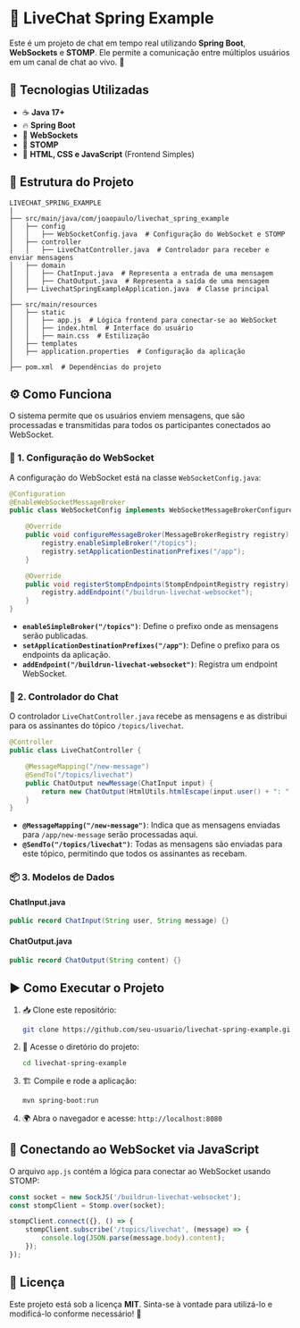 # 💬 LiveChat Spring Example

Este é um projeto de chat em tempo real utilizando **Spring Boot**, **WebSockets** e **STOMP**. Ele permite a comunicação entre múltiplos usuários em um canal de chat ao vivo. 🚀

## 🚀 Tecnologias Utilizadas
- ☕ **Java 17+**
- 🔥 **Spring Boot**
- 🔌 **WebSockets**
- 📡 **STOMP**
- 🎨 **HTML, CSS e JavaScript** (Frontend Simples)

## 📂 Estrutura do Projeto
```
LIVECHAT_SPRING_EXAMPLE
|
├── src/main/java/com/joaopaulo/livechat_spring_example
│   ├── config
│   │   ├── WebSocketConfig.java  # Configuração do WebSocket e STOMP
│   ├── controller
│   │   ├── LiveChatController.java  # Controlador para receber e enviar mensagens
│   ├── domain
│   │   ├── ChatInput.java  # Representa a entrada de uma mensagem
│   │   ├── ChatOutput.java  # Representa a saída de uma mensagem
│   ├── LivechatSpringExampleApplication.java  # Classe principal
│
├── src/main/resources
│   ├── static
│   │   ├── app.js  # Lógica frontend para conectar-se ao WebSocket
│   │   ├── index.html  # Interface do usuário
│   │   ├── main.css  # Estilização
│   ├── templates
│   ├── application.properties  # Configuração da aplicação
│
├── pom.xml  # Dependências do projeto
```

## ⚙️ Como Funciona

O sistema permite que os usuários enviem mensagens, que são processadas e transmitidas para todos os participantes conectados ao WebSocket.

### 🔧 1. Configuração do WebSocket
A configuração do WebSocket está na classe `WebSocketConfig.java`:
```java
@Configuration
@EnableWebSocketMessageBroker
public class WebSocketConfig implements WebSocketMessageBrokerConfigurer {

    @Override
    public void configureMessageBroker(MessageBrokerRegistry registry) {
        registry.enableSimpleBroker("/topics");
        registry.setApplicationDestinationPrefixes("/app");
    }

    @Override
    public void registerStompEndpoints(StompEndpointRegistry registry) {
        registry.addEndpoint("/buildrun-livechat-websocket");
    }
}
```
- **`enableSimpleBroker("/topics")`**: Define o prefixo onde as mensagens serão publicadas.
- **`setApplicationDestinationPrefixes("/app")`**: Define o prefixo para os endpoints da aplicação.
- **`addEndpoint("/buildrun-livechat-websocket")`**: Registra um endpoint WebSocket.

### 📝 2. Controlador do Chat
O controlador `LiveChatController.java` recebe as mensagens e as distribui para os assinantes do tópico `/topics/livechat`.
```java
@Controller
public class LiveChatController {

    @MessageMapping("/new-message")
    @SendTo("/topics/livechat")
    public ChatOutput newMessage(ChatInput input) {
        return new ChatOutput(HtmlUtils.htmlEscape(input.user() + ": " + input.message()));
    }
}
```
- **`@MessageMapping("/new-message")`**: Indica que as mensagens enviadas para `/app/new-message` serão processadas aqui.
- **`@SendTo("/topics/livechat")`**: Todas as mensagens são enviadas para este tópico, permitindo que todos os assinantes as recebam.

### 📦 3. Modelos de Dados
#### ChatInput.java
```java
public record ChatInput(String user, String message) {}
```
#### ChatOutput.java
```java
public record ChatOutput(String content) {}
```

## ▶️ Como Executar o Projeto

1. 📥 Clone este repositório:
   ```sh
   git clone https://github.com/seu-usuario/livechat-spring-example.git
   ```
2. 📂 Acesse o diretório do projeto:
   ```sh
   cd livechat-spring-example
   ```
3. 🏗️ Compile e rode a aplicação:
   ```sh
   mvn spring-boot:run
   ```
4. 🌍 Abra o navegador e acesse: `http://localhost:8080`

## 🔗 Conectando ao WebSocket via JavaScript
O arquivo `app.js` contém a lógica para conectar ao WebSocket usando STOMP:
```js
const socket = new SockJS('/buildrun-livechat-websocket');
const stompClient = Stomp.over(socket);

stompClient.connect({}, () => {
    stompClient.subscribe('/topics/livechat', (message) => {
        console.log(JSON.parse(message.body).content);
    });
});
```

## 📜 Licença
Este projeto está sob a licença **MIT**. Sinta-se à vontade para utilizá-lo e modificá-lo conforme necessário! 🚀

